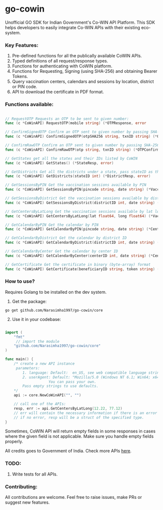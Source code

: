 # go-cowin
Unofficial GO SDK for Indian Government's Co-WIN API Platform. This SDK helps developers to easily integrate Co-WIN APIs with their existing eco-system.

### Key Features:
1. Pre-defined functions for all the publically available CoWIN APIs.
2. Typed definitions of all request/response types.
3. Functions for authenticating with CoWIN platform.
4. Functions for Requesting, Signing (using SHA-256) and obtaining Bearer Tokens.
5. Query vaccination centers, calendars and sessions by location, district or PIN code.
6. API to download the certificate in PDF format.

### Functions available:

```go

// RequestOTP Requests an OTP to be sent to given number:
func (c *CoWinAPI) RequestOTP(mobile string) (*OTPResponse, error

// ConfirmSignedOTP Confirm an OTP sent to given number by passing SHA-256 hashed otp string:
func (c *CoWinAPI) ConfirmSignedOTP(otpSHA256 string, txnID string) (*OTPConfirmResponse, error)

// ConfirmRawOTP Confirm an OTP sent to given number by passing SHA-256 raw otp string
func (c *CoWinAPI) ConfirmRawOTP(otp string, txnID string) (*OTPConfirmResponse, error)

// GetStates get all the states and their IDs listed by CoWIN
func (c *CoWinAPI) GetStates() (*StateResp, error)

// GetDistricts Get all the districts under a state, pass stateID as the parameter
func (c *CoWinAPI) GetDistricts(stateID int) (*DistrictResp, error)

// GetSessionsByPIN Get the vaccination sessions available by PIN
func (c *CoWinAPI) GetSessionsByPIN(pincode string, date string) (*VaccinationSessionResp, error)

// GetSessionsByDistrict Get the vaccination sessions available by district ID
func (c *CoWinAPI) GetSessionsByDistrict(districtID int, date string) (*VaccinationSessionResp, error)

// GetCentersByLatLong Get the vaccination sessions available by lat long
func (c *CoWinAPI) GetCentersByLatLong(lat float64, long float64) (*VaccinationCentersResp, error)

// GetCalendarByPIN Get the calendar by PIN
func (c *CoWinAPI) GetCalendarByPIN(pincode string, date string) (*CentersCalendarResponse, error)

// GetCalendarByDistrict Get the calendar by district ID
func (c *CoWinAPI) GetCalendarByDistrict(districtID int, date string) (*CentersCalendarResponse, error) 

// GetCalendarByCenter Get the calendar by center ID
func (c *CoWinAPI) GetCalendarByCenter(centerID int, date string) (*CenterCalendar, error)

// GetCertificate Get the certificate in binary (byte-array) format
func (c *CoWinAPI) GetCertificate(beneficiaryID string, token string) ([]byte, error)

```

### How to use?
Requires Golang to be installed on the dev system.

1. Get the package:
```
go get github.com/Narasimha1997/go-cowin/core
```

2. Use it in your codebase:
```go

import (
	"fmt"
     // import the module
	"github.com/Narasimha1997/go-cowin/core"
)

func main() {
    /* create a new API instance
     parameters:
        1. language: Default:  en_US, see web compatible language strings.
        2. userAgent: Default: "Mozilla/5.0 (Windows NT 6.1; Win64; x64; rv:47.0) Gecko/20100101 Firefox/47.3 Mozilla/5.0 (Macintosh; Intel Mac OS X x.y; rv:42.0) Gecko/20100101 Firefox/43.4"
                    You can pass your own.
        Pass empty strings to use defaults.
    */
    api := core.NewCoWinAPI("", "")

    // call one of the APIs:
    resp, err := api.GetCentersByLatLong(12.22, 77.12)
    // err will contain the necessary information if there is an error in the API call and resp will be nil
    // if no error, resp will be a struct of the specified type.
}

```
Sometimes, CoWIN API will return empty fields in some responses in cases where the given field is not applicable. Make sure you handle empty fields properly.

All credits goes to Government of India. Check more APIs [here](https://apisetu.gov.in/public/marketplace/api/cowin).

### TODO:
1. Write tests for all APIs.

### Contributing:
All contributions are welcome. Feel free to raise issues, make PRs or suggest new features.
